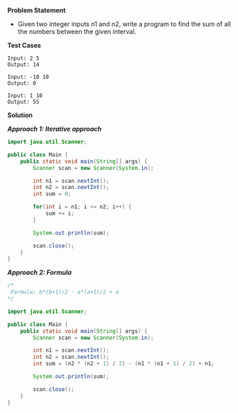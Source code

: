 **Problem Statement**

- Given two integer inputs n1 and n2, write a program to find the sum of all the numbers between the given interval.

**Test Cases**

```
Input: 2 5
Output: 14

Input: -10 10
Output: 0

Input: 1 10
Output: 55
```

**Solution**

_**Approach 1: Iterative approach**_

```java
import java.util.Scanner;

public class Main {
	public static void main(String[] args) {
		Scanner scan = new Scanner(System.in);

		int n1 = scan.nextInt();
		int n2 = scan.nextInt();
		int sum = 0;

		for(int i = n1; i <= n2; i++) {
			sum += i;
		}

		System.out.println(sum);

		scan.close();
	}
}
```

_**Approach 2: Formula**_

```java
/*
 Formula: b*(b+1)/2 - a*(a+1)/2 + a
*/

import java.util.Scanner;

public class Main {
	public static void main(String[] args) {
		Scanner scan = new Scanner(System.in);

		int n1 = scan.nextInt();
		int n2 = scan.nextInt();
		int sum = (n2 * (n2 + 1) / 2) - (n1 * (n1 + 1) / 2) + n1;

		System.out.println(sum);

		scan.close();
	}
}
```
